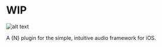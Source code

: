# WIP

![alt text](http://i.imgur.com/ll5q68r.png "EZAudioLogo")

A {N} plugin for the simple, intuitive audio framework for iOS.

